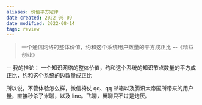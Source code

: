 ```yaml
---
aliases: 价值平方定律
date created: 2022-06-09
date modified: 2022-08-14
tags: review
---
```


> 一个通信网络的整体价值，约和这个系统用户数量的平方成正比 --《精益创业》

-- 我的推论： 一个知识网络的整体价值，约和这个系统的知识节点数量的平方成正比，约和这个系统的边数量成正比

所以说，不管体验怎么样，微信椅仗 qq、qq 邮箱以及腾讯大帝国所带来的用户量，直接秒杀了米聊，以及 line。飞聊，翼聊只不过是炮灰。

